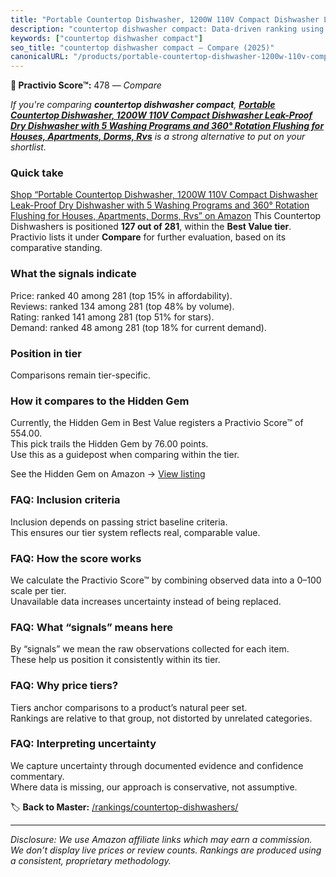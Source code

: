 ```yaml
---
title: "Portable Countertop Dishwasher, 1200W 110V Compact Dishwasher Leak-Proof Dry Dishwasher with 5 Washing Programs and 360° Rotation Flushing for Houses, Apartments, Dorms, Rvs"
description: "countertop dishwasher compact: Data-driven ranking using the Practivio Score™. Positioned by quality, value, demand, findability, momentum."
keywords: ["countertop dishwasher compact"]
seo_title: "countertop dishwasher compact — Compare (2025)"
canonicalURL: "/products/portable-countertop-dishwasher-1200w-110v-compact-dishwasher-leak-proof-dry-dishwasher-with-5-washing-programs-and-360-rotation-flushing-for-houses-apartments-dorms-rvs-B0FHHF3TPJ/"
---
```


**🛒 Practivio Score™:** 478 — _Compare_


*If you're comparing **countertop dishwasher compact**, **[Portable Countertop Dishwasher, 1200W 110V Compact Dishwasher Leak-Proof Dry Dishwasher with 5 Washing Programs and 360° Rotation Flushing for Houses, Apartments, Dorms, Rvs](https://www.amazon.com/dp/B0FHHF3TPJ?tag=practivio-20)** is a strong alternative to put on your shortlist.*
### Quick take
[Shop “Portable Countertop Dishwasher, 1200W 110V Compact Dishwasher Leak-Proof Dry Dishwasher with 5 Washing Programs and 360° Rotation Flushing for Houses, Apartments, Dorms, Rvs” on Amazon](https://www.amazon.com/dp/B0FHHF3TPJ?tag=practivio-20)
This Countertop Dishwashers is positioned **127 out of 281**, within the **Best Value tier**.  
Practivio lists it under **Compare** for further evaluation, based on its comparative standing.

### What the signals indicate
Price: ranked 40 among 281 (top 15% in affordability).  
Reviews: ranked 134 among 281 (top 48% by volume).  
Rating: ranked 141 among 281 (top 51% for stars).  
Demand: ranked 48 among 281 (top 18% for current demand).

### Position in tier
Comparisons remain tier-specific.

### How it compares to the Hidden Gem
Currently, the Hidden Gem in Best Value registers a Practivio Score™ of 554.00.  
This pick trails the Hidden Gem by 76.00 points.  
Use this as a guidepost when comparing within the tier.  

See the Hidden Gem on Amazon → [View listing](https://www.amazon.com/dp/B092DBTWCF?tag=practivio-20)

### FAQ: Inclusion criteria
Inclusion depends on passing strict baseline criteria.  
This ensures our tier system reflects real, comparable value.

### FAQ: How the score works
We calculate the Practivio Score™ by combining observed data into a 0–100 scale per tier.  
Unavailable data increases uncertainty instead of being replaced.

### FAQ: What “signals” means here
By “signals” we mean the raw observations collected for each item.  
These help us position it consistently within its tier.

### FAQ: Why price tiers?
Tiers anchor comparisons to a product’s natural peer set.  
Rankings are relative to that group, not distorted by unrelated categories.

### FAQ: Interpreting uncertainty
We capture uncertainty through documented evidence and confidence commentary.  
Where data is missing, our approach is conservative, not assumptive.

<!-- Missing template for Compare/CompareWithinPriceClass -->


🏷️ **Back to Master:** [/rankings/countertop-dishwashers/](/rankings/countertop-dishwashers/)

---
_Disclosure: We use Amazon affiliate links which may earn a commission. We don’t display live prices or review counts. Rankings are produced using a consistent, proprietary methodology._
